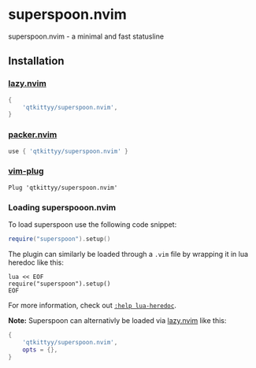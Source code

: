 # superspoon.nvim
superspoon.nvim - a minimal and fast statusline

## Installation
### [lazy.nvim](https://github.com/folke/lazy.nvim)
```lua
{
    'qtkittyy/superspoon.nvim',
}
```
### [packer.nvim](https://github.com/wbthomason/packer.nvim)
```lua
use { 'qtkittyy/superspoon.nvim' }
```
### [vim-plug](https://github.com/junegunn/vim-plug)
```vim
Plug 'qtkittyy/superspoon.nvim'
```

### Loading superspooon.nvim
To load superspoon use the following code snippet:
```lua
require("superspoon").setup()
```

The plugin can similarly be loaded through a `.vim` file by wrapping it in lua heredoc like this:
```vim
lua << EOF
require("superspoon").setup()
EOF
```

For more information, check out [`:help lua-heredoc`](https://neovim.io/doc/user/lua.html#%3Alua-heredoc).

**Note:** Superspoon can alternativly be loaded via [lazy.nvim](https://github.com/folke/lazy.nvim) like this:
```lua
{
    'qtkittyy/superspoon.nvim',
    opts = {},
}
```
